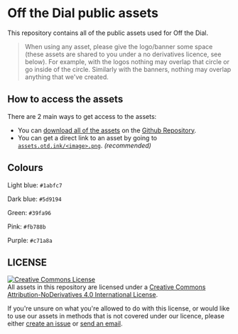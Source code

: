 # Off the Dial public assets
This repository contains all of the public assets used for Off the Dial.
> When using any asset, please give the logo/banner some space (these assets are shared to you under a no derivatives licence, see below). For example, with the logos nothing may overlap that circle or go inside of the circle. Similarly with the banners, nothing may overlap anything that we've created.

## How to access the assets
There are 2 main ways to get access to the assets:
- You can [download all of the assets](https://github.com/offthedial/assets/archive/master.zip) on the [Github Repository](https://github.com/offthedial/assets).
- You can get a direct link to an asset by going to [`assets.otd.ink/<image>.png`](https://assets.otd.ink). *(recommended)*

## Colours
Light blue: `#1abfc7`

Dark blue: `#5d9194`

Green: `#39fa96`

Pink: `#fb788b`

Purple: `#c71a8a`

## LICENSE
<a rel="license" href="http://creativecommons.org/licenses/by-nd/4.0/"><img alt="
Creative Commons License" style="border-width:0" src="https://i.creativecommons.org/l/by-nd/4.0/88x31.png" /></a><br />All assets in this repository are licensed under a <a rel="license" href="http://creativecommons.org/licenses/by-nd/4.0/">Creative Commons Attribution-NoDerivatives 4.0 International License</a>.

If you're unsure on what you're allowed to do with this license, or would like to use our assets in methods that is not covered under our licence, please either [create an issue](https://github.com/offthedial/assets/issues/new) or [send an email](mailto:djam98@otd.ink?subject=[GitHub]%20Off%20The%20Dial%20Assets).
